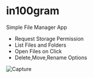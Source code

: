 # in100gram

Simple File Manager App 

* Request Storage Permission
* List Files and Folders
* Open Files on Click
* Delete,Move,Rename Options

![Capture](https://user-images.githubusercontent.com/68380115/135757293-e539dcb0-6475-44d5-be2a-4d14dd7c6ef8.PNG)
